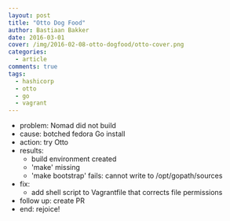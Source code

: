 ```yaml
---
layout: post
title: "Otto Dog Food"
author: Bastiaan Bakker
date: 2016-03-01
cover: /img/2016-02-08-otto-dogfood/otto-cover.png
categories:
  - article
comments: true
tags:
  - hashicorp
  - otto
  - go
  - vagrant
---
```

- problem: Nomad did not build
- cause: botched fedora Go install
- action: try Otto
- results:
	- build environment created
	- 'make' missing
	- 'make bootstrap' fails: cannot write to /opt/gopath/sources
- fix:
	- add shell script to Vagrantfile that corrects file permissions
- follow up: create PR
- end: rejoice!
